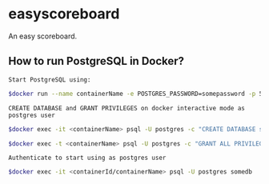 # easyscoreboard
An easy scoreboard.


## How to run PostgreSQL in Docker?

`Start PostgreSQL using:`

```bash
$docker run --name containerName -e POSTGRES_PASSWORD=somepassword -p 5432:5432 -d postgres:latest
```

`CREATE DATABASE and GRANT PRIVILEGES on docker interactive mode as postgres user`

```bash
$docker exec -it <containerName> psql -U postgres -c "CREATE DATABASE somedb ENCODING 'LATIN1' TEMPLATE template0 LC_COLLATE 'C' LC_CTYPE 'C';"

$docker exec -t <containerName> psql -U postgres -c "GRANT ALL PRIVILEGES ON DATABASE somedb TO postgres;"
```

`Authenticate to start using as postgres user`

```bash
$docker exec -it <containerId/containerName> psql -U postgres somedb
```



